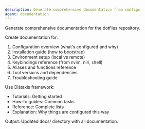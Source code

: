 ```yaml
---
description: Generate comprehensive documentation from configs
agent: documentation
---
```


Generate comprehensive documentation for the dotfiles repository.

Create documentation for:
1. Configuration overview (what's configured and why)
2. Installation guide (how to bootstrap)
3. Environment setup (local vs remote)
4. Keybindings reference (from nvim, niri, shell)
5. Aliases and functions reference
6. Tool versions and dependencies
7. Troubleshooting guide

Use Diátaxis framework:
- Tutorials: Getting started
- How-to guides: Common tasks
- Reference: Complete lists
- Explanation: Why things are configured this way

Output: Updated docs/ directory with all documentation.

